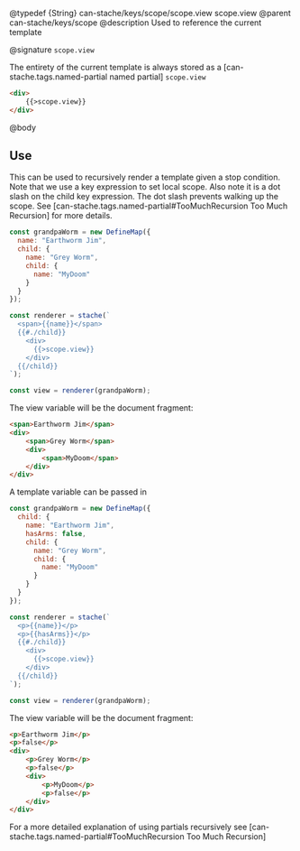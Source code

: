 @typedef {String} can-stache/keys/scope/scope.view scope.view
@parent can-stache/keys/scope
@description Used to reference the current template

@signature `scope.view`

The entirety of the current template is always stored as a [can-stache.tags.named-partial named partial] `scope.view`

```html
<div>
	{{>scope.view}}
</div>
```

@body

## Use

This can be used to recursively render a template given a stop condition.
Note that we use a key expression to set local scope. Also note it is
a dot slash on the child key expression.
The dot slash prevents walking up the scope. See [can-stache.tags.named-partial#TooMuchRecursion Too Much Recursion] for more details.

```javascript
const grandpaWorm = new DefineMap({
  name: "Earthworm Jim",
  child: {
    name: "Grey Worm",
    child: {
      name: "MyDoom"
    }
  }
});

const renderer = stache(`
  <span>{{name}}</span>
  {{#./child}}
    <div>
      {{>scope.view}}
    </div>
  {{/child}}
`);

const view = renderer(grandpaWorm);
```

The view variable will be the document fragment:

```html
<span>Earthworm Jim</span>
<div>
	<span>Grey Worm</span>
	<div>
		<span>MyDoom</span>
	</div>
</div>
```

A template variable can be passed in

```javascript
const grandpaWorm = new DefineMap({
  child: {
    name: "Earthworm Jim",
    hasArms: false,
    child: {
      name: "Grey Worm",
      child: {
        name: "MyDoom"
      }
    }
  }
});

const renderer = stache(`
  <p>{{name}}</p>
  <p>{{hasArms}}</p>
  {{#./child}}
    <div>
      {{>scope.view}}
    </div>
  {{/child}}
`);

const view = renderer(grandpaWorm);
```

The view variable will be the document fragment:

```html
<p>Earthworm Jim</p>
<p>false</p>
<div>
	<p>Grey Worm</p>
	<p>false</p>
	<div>
		<p>MyDoom</p>
		<p>false</p>
	</div>
</div>
```

For a more detailed explanation of using partials recursively see [can-stache.tags.named-partial#TooMuchRecursion Too Much Recursion]
